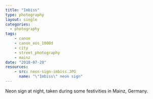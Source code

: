 ```yaml
---
title: "Imbiss"
type: photography
layout: single
categories: 
  - photography
tags:
    - canon
    - canon_eos_1000d
    - city
    - street_photography
    - mainz
date: "2018-07-28"
resources:
    - src: neon-sign-imbiss.JPG
      name: "\"Imbiss\" neon sign"
---
```


Neon sign at night, taken during some festivities in Mainz, Germany.